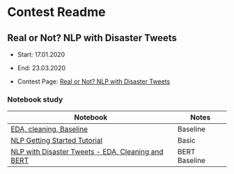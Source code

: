 # Contest Readme
## Real or Not? NLP with Disaster Tweets

* Start: 17.01.2020
* End: 23.03.2020

* Contest Page:
[Real or Not? NLP with Disaster Tweets](https://www.kaggle.com/c/nlp-getting-started)

### Notebook study

Notebook                                                                                         | Notes
------------------------------------------------------------------------------------------------ | ----------
[EDA, cleaning, Baseline](https://www.kaggle.com/shahules/basic-eda-cleaning-and-glove/data)     | Baseline
[NLP Getting Started Tutorial](https://www.kaggle.com/philculliton/nlp-getting-started-tutorial) | Basic
[NLP with Disaster Tweets - EDA, Cleaning and BERT](https://www.kaggle.com/gunesevitan/nlp-with-disaster-tweets-eda-cleaning-and-bert)                                                                                        | BERT Baseline
